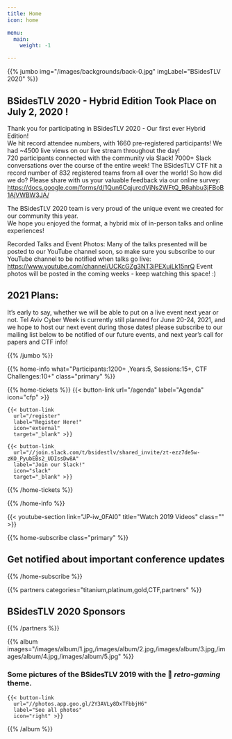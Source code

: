 ```yaml
---
title: Home
icon: home

menu:
  main:
    weight: -1

---
```


{{% jumbo img="/images/backgrounds/back-0.jpg" imgLabel="BSidesTLV 2020" %}}

## BSidesTLV 2020 - Hybrid Edition Took Place on July 2, 2020 !
Thank you for participating in BSidesTLV 2020 - Our first ever Hybrid Edition!  
We hit record attendee numbers, with 1660 pre-registered participants! 
We had ~4500 live views on our live stream throughout the day!  
720 participants connected with the community via Slack! 
7000+  Slack conversations over the course of the entire week! 
The BSidesTLV CTF hit a record number of 832 registered teams from all over the world! 
So how did we do?  Please share with us your valuable feedback via our online survey: <https://docs.google.com/forms/d/1Qun6CqjurcdVjNs2WFtQ_R6ahbu3jFBoB1AjVWBW3JA/>
 
The BSidesTLV 2020 team is very proud of the unique event we created for our community this year.  
We hope you enjoyed the format, a hybrid mix of in-person talks and online experiences! 

Recorded Talks and Event Photos: 
Many of the talks presented will be posted to our YouTube channel soon, so make sure you subscribe to our YouTube channel to be notified when talks go live:  <https://www.youtube.com/channel/UCKcGZg3NT3iPEXuiLk15nrQ>
Event photos will be posted in the coming weeks - keep watching this space! :)
 
## 2021 Plans: 
It’s early to say, whether we will be able to put on a live event next year or not. 
Tel Aviv Cyber Week is currently still planned for June 20-24, 2021, and we hope to host our next event during those dates! 
please subscribe to our mailing list below to be notified of our future events, and next year’s call for papers and CTF info! 

{{% /jumbo %}}

{{% home-info what="Participants:1200+ ,Years:5, Sessions:15+, CTF Challenges:10+" class="primary" %}}

  {{% home-tickets %}}
    {{< button-link
      url="/agenda"
      label="Agenda"
      icon="cfp" >}}

    {{< button-link
      url="/register"
      label="Register Here!"
      icon="external"
      target="_blank" >}}

    {{< button-link
      url="//join.slack.com/t/bsidestlv/shared_invite/zt-ezz7de5w-zKO_PyubEBs2_UDIssDw8A"
      label="Join our Slack!"
      icon="slack"
      target="_blank" >}}

  {{% /home-tickets %}}

{{% /home-info %}}

{{< youtube-section link="JP-iw_0FAI0" title="Watch 2019 Videos" class="" >}}


<!-- {{% home-speakers %}}
## Featured Speakers

{{< button-link label="See all speakers"
                url="./speakers"
                icon="right" >}}

{{% /home-speakers %}}
 -->
{{% home-subscribe  class="primary" %}}

## Get notified about important conference updates

{{% /home-subscribe %}}



{{% partners categories="titanium,platinum,gold,CTF,partners" %}}
## BSidesTLV 2020 Sponsors
{{% /partners %}}

{{% album images="/images/album/1.jpg,/images/album/2.jpg,/images/album/3.jpg,/images/album/4.jpg,/images/album/5.jpg" %}}

### Some pictures of the **BSidesTLV 2019** with the 👾 _retro-gaming_ theme.
    {{< button-link
      url="//photos.app.goo.gl/2Y3AVLy8DxTFbbjH6"
      label="See all photos"
      icon="right" >}}
{{% /album  %}}
